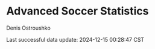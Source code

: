 # Advanced Soccer Statistics
Denis Ostroushko

<!-- gfm -->

Last successful data update: 2024-12-15 00:28:47 CST
